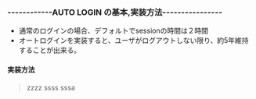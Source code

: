 ### ------------AUTO LOGIN の基本,実装方法----------------
- 通常のログインの場合、デフォルトでsessionの時間は２時間
 - オートログインを実装すると、ユーザがログアウトしない限り、約5年維持することが出来る。

#### 実装方法
>zzzz
>ssss
>sssa
>
>
>


